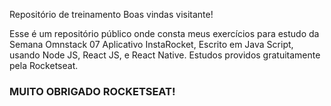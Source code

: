 Repositório de treinamento 
Boas vindas visitante!

Esse é um repositório público onde consta meus exercícios para estudo da Semana Omnstack 07 Aplicativo InstaRocket, Escrito em Java Script, usando Node JS, React JS, e React Native.
Estudos providos gratuitamente pela Rocketseat.

###  MUITO OBRIGADO ROCKETSEAT!
